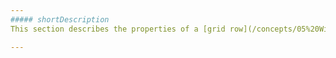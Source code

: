 ```yaml
---
##### shortDescription
This section describes the properties of a [grid row](/concepts/05%20Widgets/DataGrid/001%20Visual%20Elements/020%20Grid%20Rows.md '/Documentation/Guide/Widgets/DataGrid/Visual_Elements/#Grid_Rows'). An object containing these properties comes to certain event-handling functions.

---
```

